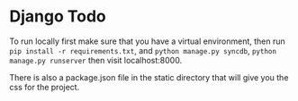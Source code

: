# Django Todo

To run locally first make sure that you have a virtual environment, then run `pip install -r requirements.txt`,
and `python manage.py syncdb`, `python manage.py runserver` then visit localhost:8000.

There is also a package.json file in the static directory that will give you the css for the project.
